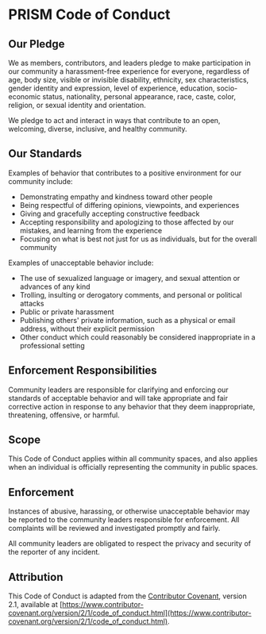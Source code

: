 # PRISM Code of Conduct

## Our Pledge

We as members, contributors, and leaders pledge to make participation in our community a harassment-free experience for everyone, regardless of age, body size, visible or invisible disability, ethnicity, sex characteristics, gender identity and expression, level of experience, education, socio-economic status, nationality, personal appearance, race, caste, color, religion, or sexual identity and orientation.

We pledge to act and interact in ways that contribute to an open, welcoming, diverse, inclusive, and healthy community.

## Our Standards

Examples of behavior that contributes to a positive environment for our community include:

* Demonstrating empathy and kindness toward other people
* Being respectful of differing opinions, viewpoints, and experiences
* Giving and gracefully accepting constructive feedback
* Accepting responsibility and apologizing to those affected by our mistakes, and learning from the experience
* Focusing on what is best not just for us as individuals, but for the overall community

Examples of unacceptable behavior include:

* The use of sexualized language or imagery, and sexual attention or advances of any kind
* Trolling, insulting or derogatory comments, and personal or political attacks
* Public or private harassment
* Publishing others' private information, such as a physical or email address, without their explicit permission
* Other conduct which could reasonably be considered inappropriate in a professional setting

## Enforcement Responsibilities

Community leaders are responsible for clarifying and enforcing our standards of acceptable behavior and will take appropriate and fair corrective action in response to any behavior that they deem inappropriate, threatening, offensive, or harmful.

## Scope

This Code of Conduct applies within all community spaces, and also applies when an individual is officially representing the community in public spaces.

## Enforcement

Instances of abusive, harassing, or otherwise unacceptable behavior may be reported to the community leaders responsible for enforcement. All complaints will be reviewed and investigated promptly and fairly.

All community leaders are obligated to respect the privacy and security of the reporter of any incident.

## Attribution

This Code of Conduct is adapted from the [Contributor Covenant](https://www.contributor-covenant.org), version 2.1, available at [https://www.contributor-covenant.org/version/2/1/code_of_conduct.html](https://www.contributor-covenant.org/version/2/1/code_of_conduct.html). 